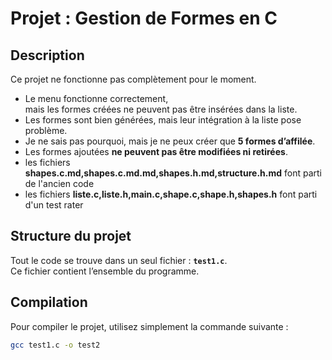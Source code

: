 # Projet : Gestion de Formes en C

## Description

Ce projet ne fonctionne pas complètement pour le moment.

- Le menu fonctionne correctement,  
  mais les formes créées ne peuvent pas être insérées dans la liste.  
- Les formes sont bien générées, mais leur intégration à la liste pose problème.  
- Je ne sais pas pourquoi, mais je ne peux créer que **5 formes d’affilée**.  
- Les formes ajoutées **ne peuvent pas être modifiées ni retirées**.
- les fichiers **shapes.c.md,shapes.c.md.md,shapes.h.md,structure.h.md** font parti de l'ancien code
- les fichiers **liste.c,liste.h,main.c,shape.c,shape.h,shapes.h** font parti d'un test rater

## Structure du projet

Tout le code se trouve dans un seul fichier : **`test1.c`**.  
Ce fichier contient l’ensemble du programme.

## Compilation

Pour compiler le projet, utilisez simplement la commande suivante :

```bash
gcc test1.c -o test2







